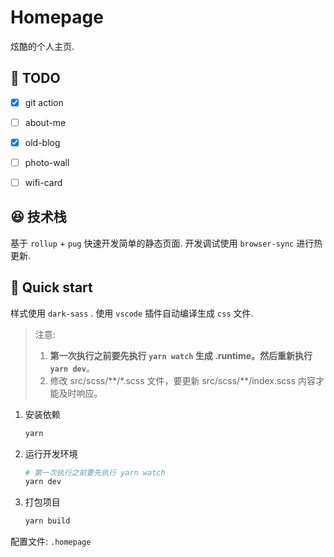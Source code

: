 # Homepage


炫酷的个人主页.

## 🎯 TODO

- [x] git action
- [ ] about-me
- [x] old-blog
- [ ] photo-wall
- [ ] wifi-card


## 😆 技术栈

基于 `rollup` + `pug` 快速开发简单的静态页面. 开发调试使用 `browser-sync` 进行热更新.


## 🚀 Quick start

样式使用 `dark-sass` . 使用 `vscode` 插件自动编译生成 `css` 文件.

> 注意:
>
> 1. **第一次执行之前要先执行 `yarn watch` 生成 .runtime。然后重新执行 `yarn dev`**。
> 2. 修改 src/scss/\*\*/\*.scss 文件，要更新 src/scss/\*\*/index.scss 内容才能及时响应。


1. 安装依赖

   ```bash
   yarn
   ```

2. 运行开发环境

   ```bash
   # 第一次执行之前要先执行 yarn watch
   yarn dev
   ```

3. 打包项目

   ```bash
   yarn build
   ```

配置文件: `.homepage`
